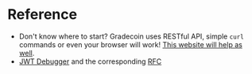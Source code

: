 # Reference

- Don't know where to start? Gradecoin uses RESTful API, simple `curl` commands or even your browser will work! [This website will help as well](https://curl.trillworks.com/).
- [JWT Debugger](https://jwt.io) and the corresponding [RFC](https://tools.ietf.org/html/rfc7519)

